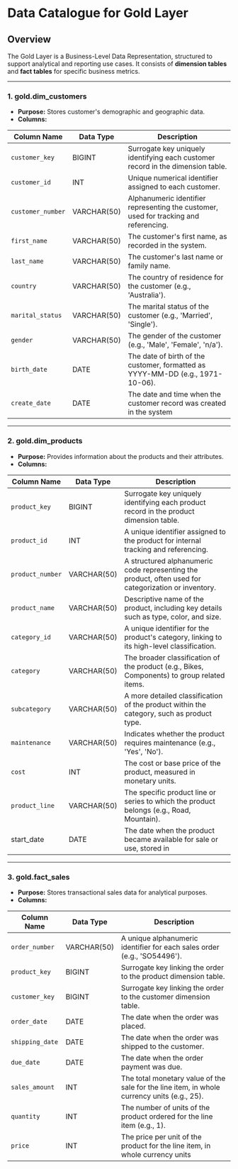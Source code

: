 # Data Catalogue for Gold Layer

## Overview
The Gold Layer is a Business-Level Data Representation, structured to support analytical and reporting use cases. It consists of **dimension tables** and **fact tables** for specific business metrics.

---

### 1. **gold.dim_customers**
- **Purpose:** Stores customer's demographic and geographic data.
- **Columns:**

| Column Name      | Data Type     | Description                                                                                   |
|------------------|---------------|-----------------------------------------------------------------------------------------------|
| `customer_key`     | BIGINT           | Surrogate key uniquely identifying each customer record in the dimension table.               |
| `customer_id`      | INT           | Unique numerical identifier assigned to each customer.                                        |
| `customer_number`  | VARCHAR(50)  | Alphanumeric identifier representing the customer, used for tracking and referencing.         |
| `first_name`       | VARCHAR(50)  | The customer's first name, as recorded in the system.                                         |
| `last_name`        | VARCHAR(50)  | The customer's last name or family name.                                                     |
| `country`          | VARCHAR(50)  | The country of residence for the customer (e.g., 'Australia').                               |
| `marital_status`   | VARCHAR(50)  | The marital status of the customer (e.g., 'Married', 'Single').                              |
| `gender`  | VARCHAR(50)  | The gender of the customer (e.g., 'Male', 'Female', 'n/a').                                  |
| `birth_date` | DATE          | The date of birth of the customer, formatted as YYYY-MM-DD (e.g., 1971-10-06).               |
| `create_date`      | DATE          | The date and time when the customer record was created in the system|

---

### 2. **gold.dim_products**
- **Purpose:** Provides information about the products and their attributes.
- **Columns:**

| Column Name         | Data Type     | Description                                                                                   |
|---------------------|---------------|-----------------------------------------------------------------------------------------------|
| `product_key`         | BIGINT           | Surrogate key uniquely identifying each product record in the product dimension table.         |
| `product_id`          | INT           | A unique identifier assigned to the product for internal tracking and referencing.            |
| `product_number`      | VARCHAR(50)  | A structured alphanumeric code representing the product, often used for categorization or inventory. |
| `product_name`        | VARCHAR(50)  | Descriptive name of the product, including key details such as type, color, and size.         |
| `category_id`         | VARCHAR(50)  | A unique identifier for the product's category, linking to its high-level classification.     |
| `category`            | VARCHAR(50)  | The broader classification of the product (e.g., Bikes, Components) to group related items.  |
| `subcategory`         | VARCHAR(50)  | A more detailed classification of the product within the category, such as product type.      |
| `maintenance`      | VARCHAR(50)  | Indicates whether the product requires maintenance (e.g., 'Yes', 'No').                       |
| `cost`                | INT           | The cost or base price of the product, measured in monetary units.                            |
| `product_line`        | VARCHAR(50)  | The specific product line or series to which the product belongs (e.g., Road, Mountain).      |
| start_date          | DATE          | The date when the product became available for sale or use, stored in|

---

### 3. **gold.fact_sales**
- **Purpose:** Stores transactional sales data for analytical purposes.
- **Columns:**

| Column Name     | Data Type     | Description                                                                                   |
|-----------------|---------------|-----------------------------------------------------------------------------------------------|
| `order_number`    | VARCHAR(50)  | A unique alphanumeric identifier for each sales order (e.g., 'SO54496').                      |
| `product_key`     | BIGINT           | Surrogate key linking the order to the product dimension table.                               |
| `customer_key`    | BIGINT           | Surrogate key linking the order to the customer dimension table.                              |
| `order_date`      | DATE          | The date when the order was placed.                                                           |
| `shipping_date`   | DATE          | The date when the order was shipped to the customer.                                          |
| `due_date`        | DATE          | The date when the order payment was due.                                                      |
| `sales_amount`    | INT           | The total monetary value of the sale for the line item, in whole currency units (e.g., 25).   |
| `quantity`        | INT           | The number of units of the product ordered for the line item (e.g., 1).                       |
| `price`           | INT           | The price per unit of the product for the line item, in whole currency units 

